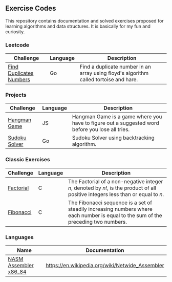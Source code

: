 ## Exercise Codes

This repository contains documentation and solved exercises proposed for learning algorithms and data structures. It is 
basically for my fun and curiosity.

### Leetcode
| Challenge                                                           | Language | Description                                                                           |
|---------------------------------------------------------------------|----------|---------------------------------------------------------------------------------------|
| [Find Duplicates Numbers](./leetcode/find-duplicates-tortoise-hare) | Go       | Find a duplicate number in an array using floyd's algorithm called tortoise and hare. |

### Projects
| Challenge                                 | Language | Description                                                                                     |
|-------------------------------------------|----------|-------------------------------------------------------------------------------------------------|
| [Hangman Game](./projects/hangman-game)   | JS       | Hangman Game is a game where you have to figure out a suggested word before you lose all tries. |
| [Sudoku Solver](./projects/sudoku-solver) | Go       | Sudoku Solver using backtracking algorithm.                                                     |

### Classic Exercises
| Challenge                                  | Language | Description                                                                                                                        |
|--------------------------------------------|----------|------------------------------------------------------------------------------------------------------------------------------------|
| [Factorial](./classic-exercises/factorial) | C        | The Factorial of a non-negative integer *n*, denoted by *n!*, is the product of all positive integers less than or equal to *n*.   |
| [Fibonacci](./classic-exercises/fibonacci) | C        | The Fibonacci sequence is a set of steadily increasing numbers where each number is equal to the sum of the preceding two numbers. |

### Languages
| Name                                                  | Documentation                                   |
|-------------------------------------------------------|-------------------------------------------------|
| [NASM Assembler x86_84](./languages/assembler_x86_64) | https://en.wikipedia.org/wiki/Netwide_Assembler |
